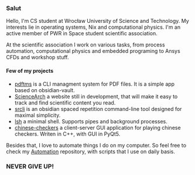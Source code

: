 ### Salut

Hello, I'm CS student at Wrocław University of Science and Technology. My interests lie in operating systems, Nix and computational physics. I'm an active member of PWR in Space student scientific association.

At the scientific association I work on various tasks, from process automation, computational physics and embedded programing to Ansys CFDs and workshop stuff.

#### Few of my projects
- [pdftms](https://github.com/pingponghero12/pdftms) is a CLI managment system for PDF files. It is a simple app based on obsidian-vault.
- [ScienceArch](https://github.com/pingponghero12/ScienceArch) a website still in development, that will make it easy to track and find scientific content you read.
- [srcli](https://github.com/pingponghero12/CLI-Spaced-Repetition-For-Obsidian) is an obsidian spaced repetition command-line tool designed for maximal simplicity.
- [lsh](https://github.com/pingponghero12/lsh) a minimal shell. Supports pipes and background processes.
- [chinese-checkers](https://github.com/pingponghero12/Chinese-Checkers) a client-server GUI application for playing chinese checkers. Writen in C++, with GUI in PyQt5.

Besides that, I love to automate things I do on my computer. So feel free to check my [Automation](https://github.com/pingponghero12/Automation) repository, with scripts that I use on daily basis.

### NEVER GIVE UP!
